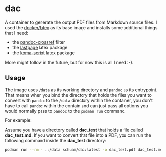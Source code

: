 # dac

A container to generate the output PDF files from Markdown source files. I used
the [docker/latex](https://hub.docker.com/r/pandoc/latex) as its base image and
installs some additional things that I need:

- the [pandoc-crossref](https://github.com/lierdakil/pandoc-crossref) filter
- the [lastpage](https://ctan.org/pkg/lastpage?lang=en) latex package
- the [koma-script](https://ctan.org/pkg/koma-script) latex package

More might follow in the future, but for now this is all I need :-).


## Usage

The image uses `/data` as its working directory and `pandoc` as its entrypoint.
That means when you bind the directory that holds the files you want to convert
with `pandoc` to the `/data` directory within the container, you don't have to
call `pandoc` within the contain and can just pass all options you would
normally pass to `pandoc` to the `podman run` command.

For example:

Assume you have a directory called **dac_test** that holds a file called
**dac_test.md**. If you want to convert that file into a PDF, you can run the
following command inside the **dac_test** directory:

```bash
podman run --rm - .:/data schuam/dac:latest -o dac_test.pdf dac_test.md
```

